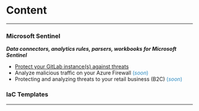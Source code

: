 # Content
___

### Microsoft Sentinel

***Data connectors, analytics rules, parsers, workbooks for Microsoft Sentinel***

- <a href="articles/Sentinel-GitLab.md">Protect your GitLab instance(s) against threats</a>
- Analyze malicious traffic on your Azure Firewall <span style="color:#2E8BC0;">(*soon*)</span>
- Protecting and analyzing threats to your retail business (B2C) <span style="color:#2E8BC0;">(*soon*)</span>

### IaC Templates

___
